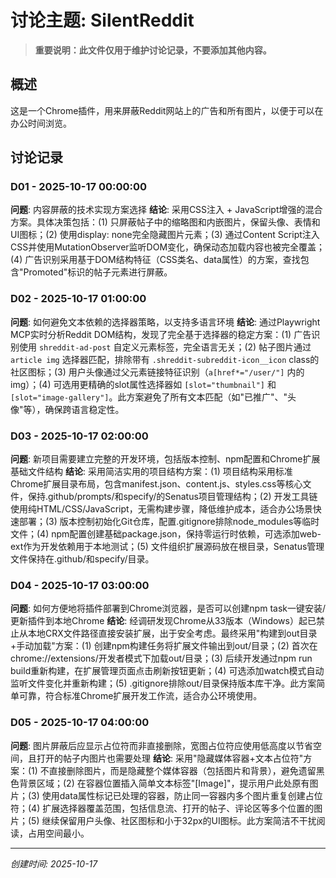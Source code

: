 # 讨论主题: SilentReddit

> **重要说明：此文件仅用于维护讨论记录，不要添加其他内容。**

## 概述
这是一个Chrome插件，用来屏蔽Reddit网站上的广告和所有图片，以便于可以在办公时间浏览。

## 讨论记录
<!--
每次讨论记录格式：
### D01 - YYYY-MM-DD HH:MM:SS
**问题**: [讨论的具体问题]
**结论**: [达成的结论或决策]

编号格式: D01, D02, D03...（D = Discussion）
-->

### D01 - 2025-10-17 00:00:00
**问题**: 内容屏蔽的技术实现方案选择
**结论**: 采用CSS注入 + JavaScript增强的混合方案。具体决策包括：(1) 只屏蔽帖子中的缩略图和内嵌图片，保留头像、表情和UI图标；(2) 使用display: none完全隐藏图片元素；(3) 通过Content Script注入CSS并使用MutationObserver监听DOM变化，确保动态加载内容也被完全覆盖；(4) 广告识别采用基于DOM结构特征（CSS类名、data属性）的方案，查找包含"Promoted"标识的帖子元素进行屏蔽。

### D02 - 2025-10-17 01:00:00
**问题**: 如何避免文本依赖的选择器策略，以支持多语言环境
**结论**: 通过Playwright MCP实时分析Reddit DOM结构，发现了完全基于选择器的稳定方案：(1) 广告识别使用 `shreddit-ad-post` 自定义元素标签，完全语言无关；(2) 帖子图片通过 `article img` 选择器匹配，排除带有 `.shreddit-subreddit-icon__icon` class的社区图标；(3) 用户头像通过父元素链接特征识别（`a[href*="/user/"]` 内的img）；(4) 可选用更精确的slot属性选择器如 `[slot="thumbnail"]` 和 `[slot="image-gallery"]`。此方案避免了所有文本匹配（如"已推广"、"头像"等），确保跨语言稳定性。

### D03 - 2025-10-17 02:00:00
**问题**: 新项目需要建立完整的开发环境，包括版本控制、npm配置和Chrome扩展基础文件结构
**结论**: 采用简洁实用的项目结构方案：(1) 项目结构采用标准Chrome扩展目录布局，包含manifest.json、content.js、styles.css等核心文件，保持.github/prompts/和specify/的Senatus项目管理结构；(2) 开发工具链使用纯HTML/CSS/JavaScript，无需构建步骤，降低维护成本，适合办公场景快速部署；(3) 版本控制初始化Git仓库，配置.gitignore排除node_modules等临时文件；(4) npm配置创建基础package.json，保持零运行时依赖，可选添加web-ext作为开发依赖用于本地测试；(5) 文件组织扩展源码放在根目录，Senatus管理文件保持在.github/和specify/目录。

### D04 - 2025-10-17 03:00:00
**问题**: 如何方便地将插件部署到Chrome浏览器，是否可以创建npm task一键安装/更新插件到本地Chrome
**结论**: 经调研发现Chrome从33版本（Windows）起已禁止从本地CRX文件路径直接安装扩展，出于安全考虑。最终采用"构建到out目录+手动加载"方案：(1) 创建npm构建任务将扩展文件输出到out/目录；(2) 首次在chrome://extensions/开发者模式下加载out/目录；(3) 后续开发通过npm run build重新构建，在扩展管理页面点击刷新按钮更新；(4) 可选添加watch模式自动监听文件变化并重新构建；(5) .gitignore排除out/目录保持版本库干净。此方案简单可靠，符合标准Chrome扩展开发工作流，适合办公环境使用。

### D05 - 2025-10-17 04:00:00
**问题**: 图片屏蔽后应显示占位符而非直接删除，宽图占位符应使用低高度以节省空间，且打开的帖子内图片也需要处理
**结论**: 采用"隐藏媒体容器+文本占位符"方案：(1) 不直接删除图片，而是隐藏整个媒体容器（包括图片和背景），避免遗留黑色背景区域；(2) 在容器位置插入简单文本标签"[Image]"，提示用户此处原有图片；(3) 使用data属性标记已处理的容器，防止同一容器内多个图片重复创建占位符；(4) 扩展选择器覆盖范围，包括信息流、打开的帖子、评论区等多个位置的图片；(5) 继续保留用户头像、社区图标和小于32px的UI图标。此方案简洁不干扰阅读，占用空间最小。

---
*创建时间: 2025-10-17*

